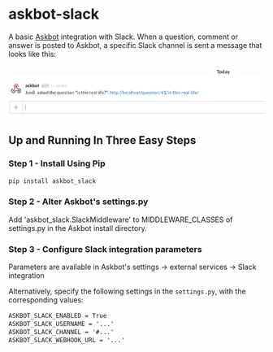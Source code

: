 # askbot-slack

A basic [Askbot](https://github.com/ASKBOT/askbot-devel) integration with Slack.  When a question, comment or answer is posted to Askbot, a specific Slack channel is sent a message that looks like this:

![Askbot Slack Hook](https://raw.githubusercontent.com/jonmbake/screenshots/master/askbot-slack/hook.png)

## Up and Running In Three Easy Steps

### Step 1 - Install Using Pip

```
pip install askbot_slack
```

### Step 2 - Alter Askbot's settings.py

Add 'askbot_slack.SlackMiddleware' to MIDDLEWARE_CLASSES of settings.py in the Askbot install directory.

### Step 3 - Configure Slack integration parameters

Parameters are available in Askbot's settings -> external services -> Slack integration

Alternatively, specify the following settings in the `settings.py`, with the corresponding values:

```
ASKBOT_SLACK_ENABLED = True
ASKBOT_SLACK_USERNAME = '...'
ASKBOT_SLACK_CHANNEL = '#...'
ASKBOT_SLACK_WEBHOOK_URL = '...'
```
